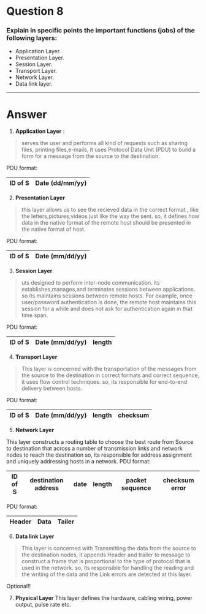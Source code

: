 # Question 8

### Explain in specific points the important functions (jobs) of the following layers:

* Application Layer.
* Presentation Layer.
* Session Layer.
* Transport Layer.
* Network Layer.
* Data link layer.
-------------
# Answer

1) **Application Layer** :
>serves the user and performs all kind of requests such as sharing files, printing files,e-mails, it uses Protocol Data Unit (PDU) to  build a form for a message from the source to the destination.

 PDU format:


 |  ID of S | Date (dd/mm/yy) |
 |----------|-----------------|

2) **Presentation Layer**
>this layer allows us to see the recieved data in the correct format , like the letters,pictures,videos just like the way the sent.
so, it defines how data in the native format of the remote host should be presented in the native format of host.


 PDU format:

 |  ID of S | Date (mm/dd/yy) |
 |----------|-----------------|

3) **Session Layer**

> uts designed to perform inter-node communication. its  establishes,manages,and terminates sessions between applications.
so its maintains sessions between remote hosts. For example, once user/password authentication is done, the remote host maintains this session for a while and does not ask for authentication again in that time span.


 PDU format:

 |  ID of S | Date (mm/dd/yy) |length|
 |----------|-----------------|------|


4) **Transport Layer**
> This layer is concerned with the transportation of the messages from the source to the destination in correct formats and correct sequence, it uses flow control techniques.
so, its responsible for end-to-end delivery between hosts.

PDU format:

|  ID of S | Date (mm/dd/yy) |length|checksum|
|----------|-----------------|------|--------|

 5) **Network Layer**
 >
 This layer constructs a routing table to choose the best route from Source to destination that across a number of transmission links and network nodes to reach the destination
 so, its responsible for address assignment and uniquely addressing hosts in a network.
 PDU format:

 |  ID of S | destination address|date|length|packet sequence|checksum error|
 |----------|--------------------|----|------|---------------|---------|


 PDU format:

 |  Header  | Data |Tailer|
 |----------|-----------------|------|

 6) **Data link Layer**
 >This layer is concerned with Transmitting the data from the source to the destination nodes, it appends Header and trailer to message to construct a frame that is proportional to the type of protocol that is used in the network.
 so, its responsible for handling the reading and the writing of the data and the Link errors are detected at this layer.

Optional!!

 7) **Physical Layer**
 This layer defines the hardware, cabling wiring, power output, pulse rate etc.
